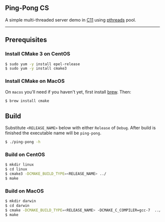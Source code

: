 Ping-Pong CS
---

A simple multi-threaded server demo in [C11](1) using [pthreads](2) pool.

---
## Prerequisites

### Install CMake 3 on CentOS

```bash
$ sudo yum -y install epel-release
$ sudo yum -y install cmake3
```

### Install CMake on MacOS

On `macos` you'll need if you haven't yet, first install [brew](3). Then:

```bash
$ brew install cmake
```

## Build

Substitute `<RELEASE_NAME>` below with either `Release` of `Debug`.
After build is finished the executable name will be `ping-pong`.

```bash
$ ./ping-pong -h
```

### Build on CentOS

```bash
$ mkdir linux
$ cd linux
$ cmake3 -DCMAKE_BUILD_TYPE=<RELEASE_NAME> ../
$ make
```

### Build on MacOS

```bash
$ mkdir darwin
$ cd darwin
$ cmake -DCMAKE_BUILD_TYPE=<RELEASE_NAME> -DCMAKE_C_COMPILER=gcc-7  ../
$ make
```

[1]: https://en.wikipedia.org/wiki/C11_(C_standard_revision)
[2]: https://computing.llnl.gov/tutorials/pthreads/
[3]: https://brew.sh/index_fr.html
